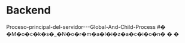 # Backend
Proceso-principal-del-servidor---Global-And-Child-Process
#� �M�o�c�k�s�_�N�o�r�m�a�l�i�z�a�c�i�o�n�
�
�
